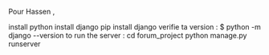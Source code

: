Pour Hassen , 

install python 
install django 
pip install django
verifie ta version : $ python -m django --version
to run the server : cd forum_project 
                    python manage.py runserver
